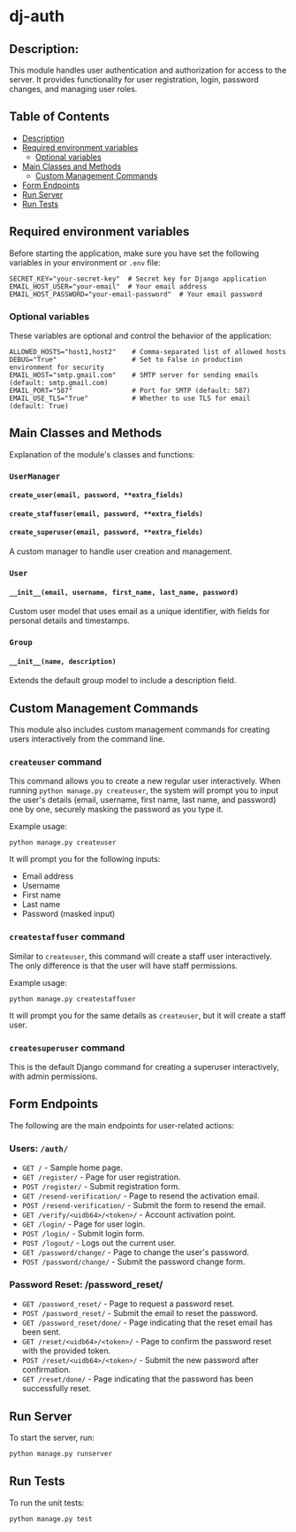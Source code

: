 
# dj-auth

## **Description:**
This module handles user authentication and authorization for access to the server. It provides functionality for user registration, login, password changes, and managing user roles.

## Table of Contents
- [Description](#description)
- [Required environment variables](#required-environment-variables)
    - [Optional variables](#optional-variables)
- [Main Classes and Methods](#main-classes-and-methods)
    - [Custom Management Commands](#custom-management-commands)
- [Form Endpoints](#form-endpoints)
- [Run Server](#run-server)
- [Run Tests](#run-tests)

## Required environment variables
Before starting the application, make sure you have set the following variables in your environment or `.env` file:

```
SECRET_KEY="your-secret-key"  # Secret key for Django application
EMAIL_HOST_USER="your-email"  # Your email address
EMAIL_HOST_PASSWORD="your-email-password"  # Your email password
```

### Optional variables
These variables are optional and control the behavior of the application:

```
ALLOWED_HOSTS="host1,host2"    # Comma-separated list of allowed hosts
DEBUG="True"                   # Set to False in production environment for security
EMAIL_HOST="smtp.gmail.com"    # SMTP server for sending emails (default: smtp.gmail.com)
EMAIL_PORT="587"               # Port for SMTP (default: 587)
EMAIL_USE_TLS="True"           # Whether to use TLS for email (default: True)
```

## Main Classes and Methods
Explanation of the module's classes and functions:

### `UserManager`
#### `create_user(email, password, **extra_fields)`
#### `create_staffuser(email, password, **extra_fields)`
#### `create_superuser(email, password, **extra_fields)`
A custom manager to handle user creation and management.

### `User`
#### `__init__(email, username, first_name, last_name, password)`
Custom user model that uses email as a unique identifier, with fields for personal details and timestamps.

### `Group`
#### `__init__(name, description)`
Extends the default group model to include a description field.

## Custom Management Commands

This module also includes custom management commands for creating users interactively from the command line.

### `createuser` command
This command allows you to create a new regular user interactively. When running `python manage.py createuser`, the system will prompt you to input the user's details (email, username, first name, last name, and password) one by one, securely masking the password as you type it.

Example usage:
```
python manage.py createuser
```
It will prompt you for the following inputs:
- Email address
- Username
- First name
- Last name
- Password (masked input)

### `createstaffuser` command
Similar to `createuser`, this command will create a staff user interactively. The only difference is that the user will have staff permissions.

Example usage:
```
python manage.py createstaffuser
```
It will prompt you for the same details as `createuser`, but it will create a staff user.

### `createsuperuser` command
This is the default Django command for creating a superuser interactively, with admin permissions.

## Form Endpoints
The following are the main endpoints for user-related actions:

### Users: `/auth/`
- `GET /` - Sample home page.
- `GET /register/` - Page for user registration.
- `POST /register/` - Submit registration form.
- `GET /resend-verification/` - Page to resend the activation email.
- `POST /resend-verification/` - Submit the form to resend the email.
- `GET /verify/<uidb64>/<token>/` - Account activation point.
- `GET /login/` - Page for user login.
- `POST /login/` - Submit login form.
- `POST /logout/` - Logs out the current user.
- `GET /password/change/` - Page to change the user's password.
- `POST /password/change/` - Submit the password change form.

### Password Reset: /password_reset/
- `GET /password_reset/` - Page to request a password reset.
- `POST /password_reset/` - Submit the email to reset the password.
- `GET /password_reset/done/` - Page indicating that the reset email has been sent.
- `GET /reset/<uidb64>/<token>/` - Page to confirm the password reset with the provided token.
- `POST /reset/<uidb64>/<token>/` - Submit the new password after confirmation.
- `GET /reset/done/` - Page indicating that the password has been successfully reset.

## Run Server
To start the server, run:

```bash
python manage.py runserver
```

## Run Tests
To run the unit tests:

```bash
python manage.py test
```
